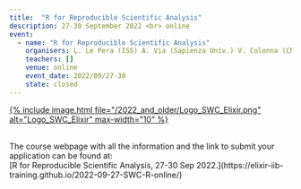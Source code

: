 ```yaml
---
title:  "R for Reproducible Scientific Analysis"
description: 27-30 September 2022 <br> online
event:
  - name: "R for Reproducible Scientific Analysis"
    organisers: L. Le Pera (ISS) A. Via (Sapienza Univ.) V. Colonna (CNR, ELIXIR-IIB)
    teachers: []
    venue: online
    event_date: 2022/09/27-30
    state: closed
---
```



[{% include image.html file="/2022_and_older/Logo_SWC_Elixir.png" alt="Logo_SWC_Elixir" max-width="10" %}](https://elixir-iib-training.github.io/2022-09-27-SWC-R-online/)

<br>
The course webpage with all the information and the link to submit your application can be found at:<br>
[R for Reproducible Scientific Analysis,  27-30 Sep 2022.](https://elixir-iib-training.github.io/2022-09-27-SWC-R-online/)
